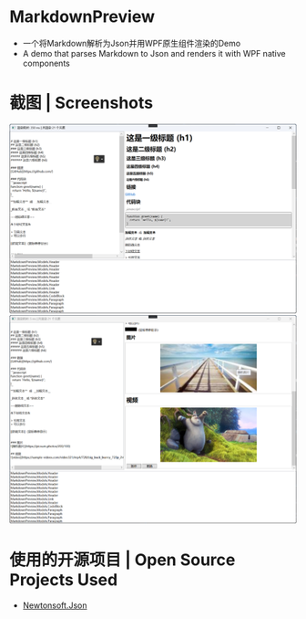 # MarkdownPreview
* 一个将Markdown解析为Json并用WPF原生组件渲染的Demo
* A demo that parses Markdown to Json and renders it with WPF native components

# 截图 | Screenshots
![img1](./Images/img1.png)
![img2](./Images/img2.png)

# 使用的开源项目 | Open Source Projects Used
* [Newtonsoft.Json](https://www.newtonsoft.com/json)